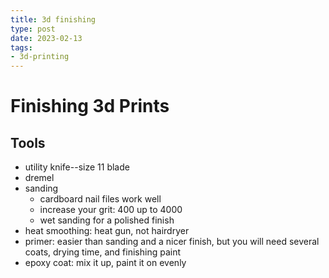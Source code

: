 ```yaml
---
title: 3d finishing
type: post
date: 2023-02-13
tags: 
- 3d-printing
---
```


# Finishing 3d Prints

## Tools

- utility knife--size 11 blade
- dremel
- sanding
	- cardboard nail files work well
	- increase your grit: 400 up to 4000
	- wet sanding for a polished finish
- heat smoothing: heat gun, not hairdryer
- primer: easier than sanding and a nicer finish, but you will need several coats, drying time, and finishing paint
- epoxy coat: mix it up, paint it on evenly

